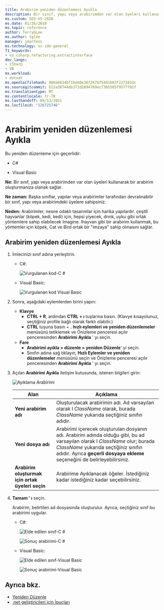 ```yaml
---
title: Arabirim yeniden düzenlemesi Ayıkla
description: Bir sınıf, yapı veya arabirimden var olan üyeleri kullanarak bir arabirim oluşturmak için hızlı eylemler ve yeniden düzenlemeler menüsünü nasıl kullanacağınızı öğrenin.
ms.custom: SEO-VS-2020
ms.date: 01/26/2018
ms.topic: reference
author: TerryGLee
ms.author: tglee
manager: jmartens
ms.technology: vs-ide-general
f1_keywords:
- vs.csharp.refactoring.extractinterface
dev_langs:
- CSharp
- VB
ms.workload:
- dotnet
ms.openlocfilehash: 980a6634bf1be60e36f267bf54d1b03f227281dc
ms.sourcegitcommit: b12a38744db371d2894769ecf305585f9577792f
ms.translationtype: MT
ms.contentlocale: tr-TR
ms.lasthandoff: 09/13/2021
ms.locfileid: "126725746"
---
```

# <a name="extract-an-interface-refactoring"></a>Arabirim yeniden düzenlemesi Ayıkla

Bu yeniden düzenleme için geçerlidir:

- C#

- Visual Basic

**Ne:** Bir sınıf, yapı veya arabirimden var olan üyeleri kullanarak bir arabirim oluşturmanıza olanak sağlar.

**Ne zaman:** Başka sınıflar, yapılar veya arabirimler tarafından devralınabilir bir sınıf, yapı veya arabirimdeki üyelere sahipsiniz.

**Neden:** Arabirimler, nesne odaklı tasarımlar için harika yapılardır. çeşitli hayvanlar (köpek, kedi, kedi) için, hepsi yiyecek, drınk, uyku gibi ortak yöntemlere sahip olabilecek Imagine. Ihayvan gibi bir arabirim kullanmak, bu yöntemler için köpek, Cat ve Bird ortak bir "imzaya" sahip olmasını sağlar.

## <a name="extract-an-interface-refactoring"></a>Arabirim yeniden düzenlemesi Ayıkla

1. İmlecinizi sınıf adına yerleştirin.

   - C#:

       ![Vurgulanan kod-C #](media/extractinterface-highlight-cs.png)

   - Visual Basic:

       ![Vurgulanan kod Visual Basic](media/extractinterface-highlight-vb.png)

2. Sonra, aşağıdaki eylemlerden birini yapın:

   - **Klavye**
      - **CTRL + R**, ardından **CTRL + ı** tuşlarına basın. (Klavye kısayolunuz, seçtiğiniz profile bağlı olarak farklı olabilir.)
      - **CTRL** tuşuna basın + **.** **hızlı eylemleri ve yeniden düzenlemeler** menüsünü tetiklemek ve Önizleme penceresi açılır penceresinden **Arabirimi Ayıkla** ' yı seçin.
   - **Fare**
      - **Arabirimi ayıkla > düzenle > yeniden Düzenle**' yi seçin.
      - Sınıfın adına sağ tıklayın, **Hızlı Eylemler ve yeniden düzenlemeler** menüsünü seçin ve Önizleme penceresi açılır penceresinden **Arabirimi Ayıkla** ' yı seçin.

3. Açılan **Arabirimi Ayıkla** iletişim kutusunda, istenen bilgileri girin:

   ![Ayıklama Arabirimi](media/extractinterface-dialog-same-file.png)

   | Alan | Açıklama |
   | - | - |
   | **Yeni arabirim adı** | Oluşturulacak arabirimin adı. Ad varsayılan olarak I *ClassName* olarak, burada *ClassName* yukarıda seçtiğiniz sınıfın adıdır. |
   | **Yeni dosya adı** | Arabirimi içerecek oluşturulan dosyanın adı. Arabirim adında olduğu gibi, bu ad varsayılan olarak I *ClassName* olur; burada *ClassName* yukarıda seçtiğiniz sınıfın adıdır. Ayrıca **geçerli dosyaya ekleme** seçeneğini de belirleyebilirsiniz. |
   | **Arabirim oluşturmak için ortak üyeleri seçin** | Arabirime Ayıklanacak öğeler. İstediğiniz kadar istediğiniz kadar seçebilirsiniz. |

4. **Tamam ' ı** seçin.

   Arabirim, belirtilen ad dosyasında oluşturulur. Ayrıca, seçtiğiniz sınıf bu arabirimi uygular.

   - C#:

      ![Elde edilen sınıf-C #](media/extractinterface-class-cs.png)

      ![Sonuç arabirimi-C #](media/extractinterface-interface-cs.png)

   - Visual Basic:

      ![Elde edilen sınıf-Visual Basic](media/extractinterface-class-vb.png)

      ![Sonuç arabirimi-Visual Basic](media/extractinterface-interface-vb.png)

## <a name="see-also"></a>Ayrıca bkz.

- [Yeniden Düzenle](../refactoring-in-visual-studio.md)
- [.net geliştiricileri için İpuçları](../csharp-developer-productivity.md)
